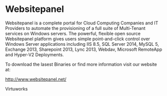 # Websitepanel

Websitepanel is a complete portal for Cloud Computing Companies and IT Providers to automate the provisioning of a full suite of Multi-Tenant services on Windows servers. The powerful, flexible open source Websitepanel platform gives users simple point-and-click control over Windows Server applications including IIS 8.5, SQL Server 2014, MySQL 5, Exchange 2013, Sharepoint 2013, Lync 2013, Webdav, Microsoft RemoteApp and Hyper-V2 Deployments.

To download the lasest Binaries or find more information visit our website at: 

http://www.websitepanel.net/

Virtuworks
